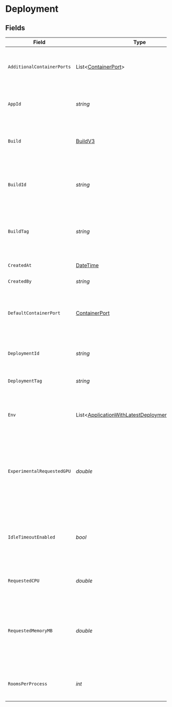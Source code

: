 # Deployment


## Fields

| Field                                                                                                                                                     | Type                                                                                                                                                      | Required                                                                                                                                                  | Description                                                                                                                                               | Example                                                                                                                                                   |
| --------------------------------------------------------------------------------------------------------------------------------------------------------- | --------------------------------------------------------------------------------------------------------------------------------------------------------- | --------------------------------------------------------------------------------------------------------------------------------------------------------- | --------------------------------------------------------------------------------------------------------------------------------------------------------- | --------------------------------------------------------------------------------------------------------------------------------------------------------- |
| `AdditionalContainerPorts`                                                                                                                                | List<[ContainerPort](../../Models/Shared/ContainerPort.md)>                                                                                               | :heavy_check_mark:                                                                                                                                        | Additional ports your server listens on.                                                                                                                  | {<br/>"transportType": "tcp",<br/>"port": 4000,<br/>"name": "debug"<br/>}                                                                                 |
| `AppId`                                                                                                                                                   | *string*                                                                                                                                                  | :heavy_check_mark:                                                                                                                                        | System generated unique identifier for an application.                                                                                                    | app-af469a92-5b45-4565-b3c4-b79878de67d2                                                                                                                  |
| `Build`                                                                                                                                                   | [BuildV3](../../Models/Shared/BuildV3.md)                                                                                                                 | :heavy_check_mark:                                                                                                                                        | A build represents a game server artifact and its associated metadata.                                                                                    |                                                                                                                                                           |
| `BuildId`                                                                                                                                                 | *string*                                                                                                                                                  | :heavy_check_mark:                                                                                                                                        | System generated id for a build. Can also be user defined when creating a build.                                                                          | bld-6d4c6a71-2d75-4b42-94e1-f312f57f33c5                                                                                                                  |
| `BuildTag`                                                                                                                                                | *string*                                                                                                                                                  | :heavy_minus_sign:                                                                                                                                        | Tag to associate an external version with a build. It is accessible via [`GetBuildInfo()`](https://hathora.dev/api#tag/BuildV2/operation/GetBuildInfo).   | 0.1.14-14c793                                                                                                                                             |
| `CreatedAt`                                                                                                                                               | [DateTime](https://learn.microsoft.com/en-us/dotnet/api/system.datetime?view=net-5.0)                                                                     | :heavy_check_mark:                                                                                                                                        | When the deployment was created.                                                                                                                          |                                                                                                                                                           |
| `CreatedBy`                                                                                                                                               | *string*                                                                                                                                                  | :heavy_check_mark:                                                                                                                                        | N/A                                                                                                                                                       | noreply@hathora.dev                                                                                                                                       |
| `DefaultContainerPort`                                                                                                                                    | [ContainerPort](../../Models/Shared/ContainerPort.md)                                                                                                     | :heavy_check_mark:                                                                                                                                        | A container port object represents the transport configruations for how your server will listen.                                                          |                                                                                                                                                           |
| `DeploymentId`                                                                                                                                            | *string*                                                                                                                                                  | :heavy_check_mark:                                                                                                                                        | System generated id for a deployment.                                                                                                                     | dep-6d4c6a71-2d75-4b42-94e1-f312f57f33c5                                                                                                                  |
| `DeploymentTag`                                                                                                                                           | *string*                                                                                                                                                  | :heavy_minus_sign:                                                                                                                                        | Arbitrary metadata associated with a deployment.                                                                                                          | alpha                                                                                                                                                     |
| `Env`                                                                                                                                                     | List<[ApplicationWithLatestDeploymentAndBuildEnv](../../Models/Shared/ApplicationWithLatestDeploymentAndBuildEnv.md)>                                     | :heavy_check_mark:                                                                                                                                        | The environment variable that our process will have access to at runtime.                                                                                 |                                                                                                                                                           |
| `ExperimentalRequestedGPU`                                                                                                                                | *double*                                                                                                                                                  | :heavy_minus_sign:                                                                                                                                        | EXPERIMENTAL - this feature is in closed beta.<br/>The number of GPUs allocated to your process. Must be an integer.<br/>If not provided, the requested GPU is 0. | 1                                                                                                                                                         |
| `IdleTimeoutEnabled`                                                                                                                                      | *bool*                                                                                                                                                    | :heavy_check_mark:                                                                                                                                        | Option to shut down processes that have had no new connections or rooms<br/>for five minutes.                                                             |                                                                                                                                                           |
| `RequestedCPU`                                                                                                                                            | *double*                                                                                                                                                  | :heavy_check_mark:                                                                                                                                        | The number of cores allocated to your process.                                                                                                            | 0.5                                                                                                                                                       |
| `RequestedMemoryMB`                                                                                                                                       | *double*                                                                                                                                                  | :heavy_check_mark:                                                                                                                                        | The amount of memory allocated to your process. By default, this is capped<br/>at 8192 MB, but can be increased further on the Enterprise tier.           | 1024                                                                                                                                                      |
| `RoomsPerProcess`                                                                                                                                         | *int*                                                                                                                                                     | :heavy_check_mark:                                                                                                                                        | Governs how many [rooms](https://hathora.dev/docs/concepts/hathora-entities#room) can be scheduled in a process.                                          | 3                                                                                                                                                         |
